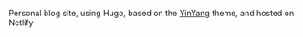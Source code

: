 Personal blog site, using Hugo, based on the [YinYang](https://github.com/joway/hugo-theme-yinyang) theme, and hosted on Netlify